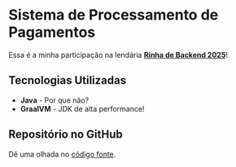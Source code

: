 # Sistema de Processamento de Pagamentos 

Essa é a minha participação na lendária [**Rinha de Backend 2025**](https://github.com/zanfranceschi/rinha-de-backend-2025)! 

## Tecnologias Utilizadas

* **Java** - Por que não?
* **GraalVM**  - JDK de alta performance!

## Repositório no GitHub

Dê uma olhada no [código fonte](https://github.com/rst77/devpr2025).
